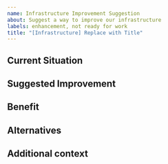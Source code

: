 ```yaml
---
name: Infrastructure Improvement Suggestion
about: Suggest a way to improve our infrastructure
labels: enhancement, not ready for work
title: "[Infrastructure] Replace with Title"
---
```


## Current Situation
<!-- Describe the part of the infrastructure you think should improve -->

## Suggested Improvement
<!-- Describe what you want to happen -->

## Benefit
<!-- Fully describe the benefit of the change (E.g., improve speed, robustness, etc.) -->

## Alternatives
<!-- Describe any alternative solutions you have considered -->

## Additional context
<!-- Add any other context about the feature request. -->
